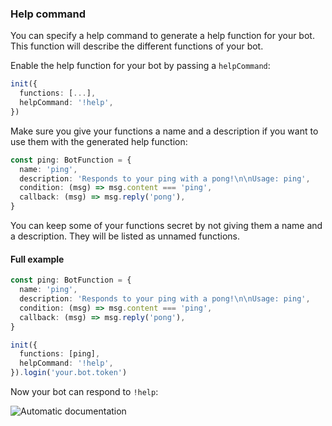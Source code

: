 ### Help command

You can specify a help command to generate a help function for your bot. This function will describe the different functions of your bot.

Enable the help function for your bot by passing a `helpCommand`:

```ts
init({
  functions: [...],
  helpCommand: '!help',
})
```

Make sure you give your functions a name and a description if you want to use them with the generated help function:

```ts
const ping: BotFunction = {
  name: 'ping',
  description: 'Responds to your ping with a pong!\n\nUsage: ping',
  condition: (msg) => msg.content === 'ping',
  callback: (msg) => msg.reply('pong'),
}
```

You can keep some of your functions secret by not giving them a name and a description. They will be listed as unnamed functions.

#### Full example

```ts
const ping: BotFunction = {
  name: 'ping',
  description: 'Responds to your ping with a pong!\n\nUsage: ping',
  condition: (msg) => msg.content === 'ping',
  callback: (msg) => msg.reply('pong'),
}

init({
  functions: [ping],
  helpCommand: '!help',
}).login('your.bot.token')
```

Now your bot can respond to `!help`:

![Automatic documentation](https://i.imgur.com/kqBnZ5M.png)
